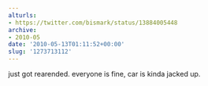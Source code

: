 ```yaml
---
alturls:
- https://twitter.com/bismark/status/13884005448
archive:
- 2010-05
date: '2010-05-13T01:11:52+00:00'
slug: '1273713112'
---
```


just got rearended. everyone is fine, car  is kinda jacked up.

